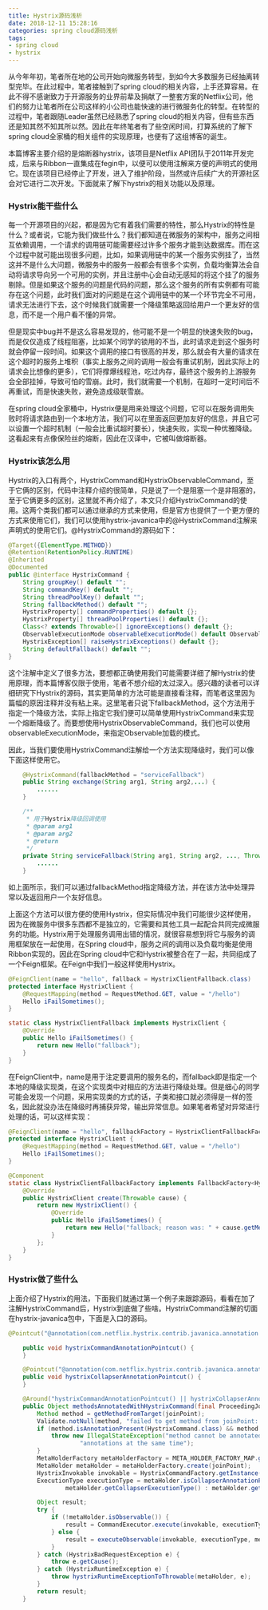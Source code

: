 ```yaml
---
title: Hystrix源码浅析
date: 2018-12-11 15:28:16
categories: spring cloud源码浅析
tags:
- spring cloud
- hystrix
---
```


从今年年初，笔者所在地的公司开始向微服务转型，到如今大多数服务已经抽离转型完毕。在此过程中，笔者接触到了spring cloud的相关内容，上手还算容易。在此不得不感谢致力于开源服务的业界前辈及捐献了一整套方案的Netflix公司，他们的努力让笔者所在公司这样的小公司也能快速的进行微服务化的转型。在转型的过程中，笔者跟随Leader虽然已经熟悉了spring cloud的相关内容，但有些东西还是知其然不知其所以然。因此在年终笔者有了些空闲时间，打算系统的了解下spring cloud全家桶的相关组件的实现原理，也便有了这组博客的诞生。

本篇博客主要介绍的是熔断器hystrix，该项目是Netflix API团队于2011年开发完成，后来与Ribbon一直集成在fegin中，以便可以使用注解来方便的声明式的使用它。现在该项目已经停止了开发，进入了维护阶段，当然或许后续广大的开源社区会对它进行二次开发。下面就来了解下hystrix的相关功能以及原理。

### Hystrix能干些什么

每一个开源项目的兴起，都是因为它有着我们需要的特性，那么Hystrix的特性是什么？或者说，它能为我们做些什么？我们都知道在微服务的架构中，服务之间相互依赖调用，一个请求的调用链可能需要经过许多个服务才能到达数据库。而在这个过程中就可能出现很多问题，比如，如果调用链中的某一个服务实例挂了，当然这并不是什么大问题，微服务中的服务一般都会有很多个实例，负载均衡算法会自动将请求导向另一个可用的实例，并且注册中心会自动无感知的将这个挂了的服务剔除。但是如果这个服务的问题是代码的问题，那么这个服务的所有实例都有可能存在这个问题，此时我们面对的问题是在这个调用链中的某一个环节完全不可用，请求无法进行下去，这个时候我们就需要一个降级策略返回给用户一个更友好的信息，而不是一个用户看不懂的异常。

但是现实中bug并不是这么容易发现的，他可能不是一个明显的快速失败的bug，而是仅仅造成了线程阻塞，比如某个同学的锁用的不当，此时请求走到这个服务时就会停留一段时间。如果这个调用的接口有很高的并发，那么就会有大量的请求在这个超时的服务上堆积（事实上服务之间的调用一般会有重试机制，因此实际上的请求会比想像的更多），它们将撑爆线程池，吃过内存，最终这个服务的上游服务会全部挂掉，导致可怕的雪崩。此时，我们就需要一个机制，在超时一定时间后不再重试，而是快速失败，避免造成级联雪崩。

在spring cloud全家桶中，Hystrix便是用来处理这个问题，它可以在服务调用失败时将请求路由到一个本地方法，我们可以在里面返回更加友好的信息，并且它可以设置一个超时机制（一般会比重试超时要长），快速失败，实现一种优雅降级。这看起来有点像保险丝的熔断，因此在汉译中，它被叫做熔断器。

### Hystrix该怎么用

Hystrix的入口有两个，HystrixCommand和HystrixObservableCommand，至于它俩的区别，代码中注释介绍的很简单，只是说了一个是阻塞一个是非阻塞的，至于它俩更多的区别，这里就不再介绍了，本文只介绍HystrixCommand的使用。这两个类我们都可以通过继承的方式来使用，但是官方也提供了一个更方便的方式来使用它们，我们可以使用hystrix-javanica中的@HystrixCommand注解来声明式的使用它们。@HystrixCommand的源码如下：

```java
@Target({ElementType.METHOD})
@Retention(RetentionPolicy.RUNTIME)
@Inherited
@Documented
public @interface HystrixCommand {
    String groupKey() default "";
    String commandKey() default "";
    String threadPoolKey() default "";
    String fallbackMethod() default "";
    HystrixProperty[] commandProperties() default {};
    HystrixProperty[] threadPoolProperties() default {};
    Class<? extends Throwable>[] ignoreExceptions() default {};
    ObservableExecutionMode observableExecutionMode() default ObservableExecutionMode.EAGER;
    HystrixException[] raiseHystrixExceptions() default {};
    String defaultFallback() default "";
}

```

这个注解中定义了很多方法，要想都正确使用我们可能需要详细了解Hystrix的使用原理，而本篇博客仅限于使用，笔者不想介绍的太过深入。感兴趣的读者可以详细研究下Hystrix的源码，其实更简单的方法可能是直接看注释，而笔者这里因为篇幅的原因注释并没有粘上来。这里笔者只说下fallbackMethod，这个方法用于指定一个降级方法，实际上指定它我们便可以简单使用HystrixCommand来实现一个熔断降级了。而要想使用HystrixObservableCommand，我们也可以使用observableExecutionMode，来指定Observable加载的模式。

因此，当我们要使用HystrixCommand注解给一个方法实现降级时，我们可以像下面这样使用它。

```java
    @HystrixCommand(fallbackMethod = "serviceFallback")
    public String exchange(String arg1, String arg2,...) {
        ......
    }

    /**
     * 用于Hystrix降级回调使用
     * @param arg1
     * @param arg2
     * @return
     */
    private String serviceFallback(String arg1, String arg2, ..., Throwable throwable) {
        ......
    }
```

如上面所示，我们可以通过fallbackMethod指定降级方法，并在该方法中处理异常以及返回用户一个友好信息。

上面这个方法可以很方便的使用Hystrix，但实际情况中我们可能很少这样使用，因为在微服务中很多东西都不是独立的，它需要和其他工具一起配合共同完成微服务的功能。Hystrix用于处理服务调用出错的情况，就很容易想到将它与服务的调用框架放在一起使用，在Spring cloud中，服务之间的调用以及负载均衡是使用Ribbon实现的。因此在Spring cloud中它和Hystrix被整合在了一起，共同组成了一个Feign框架。在Feign中我们一般这样使用Hystrix。

```java
@FeignClient(name = "hello", fallback = HystrixClientFallback.class)
protected interface HystrixClient {
    @RequestMapping(method = RequestMethod.GET, value = "/hello")
    Hello iFailSometimes();
}

static class HystrixClientFallback implements HystrixClient {
    @Override
    public Hello iFailSometimes() {
        return new Hello("fallback");
    }
}
```

在FeignClient中，name是用于注定要调用的服务名的，而fallback即是指定一个本地的降级实现类，在这个实现类中对相应的方法进行降级处理。但是细心的同学可能会发现一个问题，采用实现类的方式的话，子类和接口就必须得是一样的签名，因此就没办法在降级时再捕获异常，输出异常信息。如果笔者希望对异常进行处理的话，可以这样实现：

```java
@FeignClient(name = "hello", fallbackFactory = HystrixClientFallbackFactory.class)
protected interface HystrixClient {
	@RequestMapping(method = RequestMethod.GET, value = "/hello")
	Hello iFailSometimes();
}

@Component
static class HystrixClientFallbackFactory implements FallbackFactory<HystrixClient> {
	@Override
	public HystrixClient create(Throwable cause) {
		return new HystrixClient() {
			@Override
			public Hello iFailSometimes() {
				return new Hello("fallback; reason was: " + cause.getMessage());
			}
		};
	}
}
```

### Hystrix做了些什么

上面介绍了Hystrix的用法，下面我们就通过第一个例子来跟踪源码，看看在加了注解HystrixCommand后，Hystrix到底做了些啥。HystrixCommand注解的切面在hystrix-javanica包中，下面是入口的源码。

```java
@Pointcut("@annotation(com.netflix.hystrix.contrib.javanica.annotation.HystrixCommand)")

    public void hystrixCommandAnnotationPointcut() {
    }

    @Pointcut("@annotation(com.netflix.hystrix.contrib.javanica.annotation.HystrixCollapser)")
    public void hystrixCollapserAnnotationPointcut() {
    }

    @Around("hystrixCommandAnnotationPointcut() || hystrixCollapserAnnotationPointcut()")
    public Object methodsAnnotatedWithHystrixCommand(final ProceedingJoinPoint joinPoint) throws Throwable {
        Method method = getMethodFromTarget(joinPoint);
        Validate.notNull(method, "failed to get method from joinPoint: %s", joinPoint);
        if (method.isAnnotationPresent(HystrixCommand.class) && method.isAnnotationPresent(HystrixCollapser.class)) {
            throw new IllegalStateException("method cannot be annotated with HystrixCommand and HystrixCollapser " +
                    "annotations at the same time");
        }
        MetaHolderFactory metaHolderFactory = META_HOLDER_FACTORY_MAP.get(HystrixPointcutType.of(method));
        MetaHolder metaHolder = metaHolderFactory.create(joinPoint);
        HystrixInvokable invokable = HystrixCommandFactory.getInstance().create(metaHolder);
        ExecutionType executionType = metaHolder.isCollapserAnnotationPresent() ?
                metaHolder.getCollapserExecutionType() : metaHolder.getExecutionType();

        Object result;
        try {
            if (!metaHolder.isObservable()) {
                result = CommandExecutor.execute(invokable, executionType, metaHolder);
            } else {
                result = executeObservable(invokable, executionType, metaHolder);
            }
        } catch (HystrixBadRequestException e) {
            throw e.getCause();
        } catch (HystrixRuntimeException e) {
            throw hystrixRuntimeExceptionToThrowable(metaHolder, e);
        }
        return result;
    }
```

